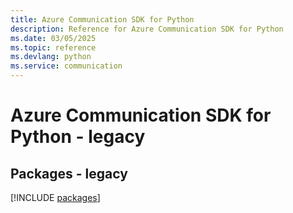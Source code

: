 ```yaml
---
title: Azure Communication SDK for Python
description: Reference for Azure Communication SDK for Python
ms.date: 03/05/2025
ms.topic: reference
ms.devlang: python
ms.service: communication
---
```

# Azure Communication SDK for Python - legacy
## Packages - legacy
[!INCLUDE [packages](communication-index.md)]